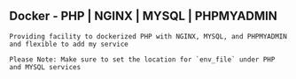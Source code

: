 ## Docker - PHP | NGINX | MYSQL | PHPMYADMIN
```
Providing facility to dockerized PHP with NGINX, MYSQL, and PHPMYADMIN and flexible to add my service
```
```
Please Note: Make sure to set the location for `env_file` under PHP and MYSQL services
```
